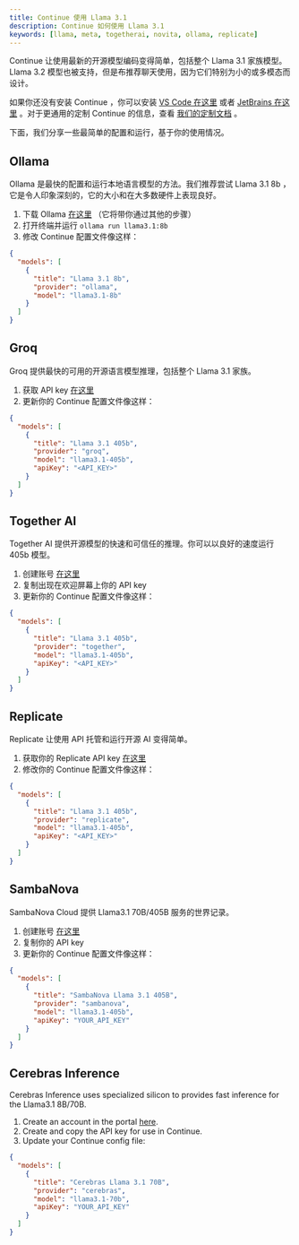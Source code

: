 ```yaml
---
title: Continue 使用 Llama 3.1
description: Continue 如何使用 Llama 3.1
keywords: [llama, meta, togetherai, novita, ollama, replicate]
---
```


Continue 让使用最新的开源模型编码变得简单，包括整个 Llama 3.1 家族模型。 Llama 3.2 模型也被支持，但是布推荐聊天使用，因为它们特别为小的或多模态而设计。

如果你还没有安装 Continue ，你可以安装 [VS Code 在这里](https://marketplace.visualstudio.com/items?itemName=Continue.continue) 或者 [JetBrains 在这里](https://plugins.jetbrains.com/plugin/22707-continue) 。对于更通用的定制 Continue 的信息，查看 [我们的定制文档](../overview.md) 。

下面，我们分享一些最简单的配置和运行，基于你的使用情况。

## Ollama

Ollama 是最快的配置和运行本地语言模型的方法。我们推荐尝试 Llama 3.1 8b ，它是令人印象深刻的，它的大小和在大多数硬件上表现良好。

1. 下载 Ollama [在这里](https://ollama.ai/) （它将带你通过其他的步骤）
2. 打开终端并运行 `ollama run llama3.1:8b`
3. 修改 Continue 配置文件像这样：

```json title="config.json"
{
  "models": [
    {
      "title": "Llama 3.1 8b",
      "provider": "ollama",
      "model": "llama3.1-8b"
    }
  ]
}
```

## Groq

Groq 提供最快的可用的开源语言模型推理，包括整个 Llama 3.1 家族。

1. 获取 API key [在这里](https://console.groq.com/keys)
2. 更新你的 Continue 配置文件像这样：

```json title="config.json"
{
  "models": [
    {
      "title": "Llama 3.1 405b",
      "provider": "groq",
      "model": "llama3.1-405b",
      "apiKey": "<API_KEY>"
    }
  ]
}
```

## Together AI

Together AI 提供开源模型的快速和可信任的推理。你可以以良好的速度运行 405b 模型。

1. 创建账号 [在这里](https://api.together.xyz/signup)
2. 复制出现在欢迎屏幕上你的 API key
3. 更新你的 Continue 配置文件像这样：

```json title="config.json"
{
  "models": [
    {
      "title": "Llama 3.1 405b",
      "provider": "together",
      "model": "llama3.1-405b",
      "apiKey": "<API_KEY>"
    }
  ]
}
```

## Replicate

Replicate 让使用 API 托管和运行开源 AI 变得简单。

1. 获取你的 Replicate API key [在这里](https://replicate.ai/)
2. 修改你的 Continue 配置文件像这样：

```json title="config.json"
{
  "models": [
    {
      "title": "Llama 3.1 405b",
      "provider": "replicate",
      "model": "llama3.1-405b",
      "apiKey": "<API_KEY>"
    }
  ]
}
```

## SambaNova

SambaNova Cloud 提供 Llama3.1 70B/405B 服务的世界记录。

1. 创建账号 [在这里](https://cloud.sambanova.ai/)
2. 复制你的 API key
3. 更新你的 Continue 配置文件像这样：

```json title="~/.continue/config.json"
{
  "models": [
    {
      "title": "SambaNova Llama 3.1 405B",
      "provider": "sambanova",
      "model": "llama3.1-405b",
      "apiKey": "YOUR_API_KEY"
    }
  ]
}
```

## Cerebras Inference

Cerebras Inference uses specialized silicon to provides fast inference for the Llama3.1 8B/70B.

1. Create an account in the portal [here](https://cloud.cerebras.ai/).
2. Create and copy the API key for use in Continue.
3. Update your Continue config file:

```json title="config.json"
{
  "models": [
    {
      "title": "Cerebras Llama 3.1 70B",
      "provider": "cerebras",
      "model": "llama3.1-70b",
      "apiKey": "YOUR_API_KEY"
    }
  ]
}
```

